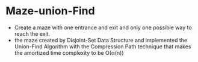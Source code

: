 ﻿# Maze-union-Find
- Create a maze with one entrance and exit and only one possible way to reach the exit.
- the maze created by Disjoint-Set Data Structure and implemented the Union-Find Algorithm with the Compression Path technique that makes the amortized time complexity to be O(α(n))

